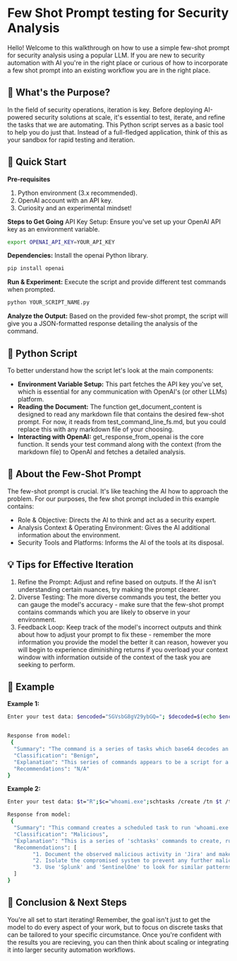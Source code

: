 # Few Shot Prompt testing for Security Analysis

Hello! Welcome to this walkthrough on how to use a simple few-shot prompt for security analysis using a popular LLM. If you are new to security automation with AI you're in the right place or curious of how to incorporate a few shot prompt into an existing workflow you are in the right place.

## 🤖 What's the Purpose?
In the field of security operations, iteration is key. Before deploying AI-powered security solutions at scale, it's essential to test, iterate, and refine the tasks that we are automating. This Python script serves as a basic tool to help you do just that. Instead of a full-fledged application, think of this as your sandbox for rapid testing and iteration.

## 🚀 Quick Start
**Pre-requisites**
1. Python environment (3.x recommended).
2. OpenAI account with an API key.
3. Curiosity and an experimental mindset!

**Steps to Get Going**
API Key Setup: Ensure you've set up your OpenAI API key as an environment variable.

```bash
export OPENAI_API_KEY=YOUR_API_KEY
```

**Dependencies:** Install the openai Python library.

```bash
pip install openai
```

**Run & Experiment:** Execute the script and provide different test commands when prompted.

```bash
python YOUR_SCRIPT_NAME.py
```
**Analyze the Output:** Based on the provided few-shot prompt, the script will give you a JSON-formatted response detailing the analysis of the command.

## 📖 Python Script
To better understand how the script let's look at the main components:

* **Environment Variable Setup:** This part fetches the API key you've set, which is essential for any communication with OpenAI's (or other LLMs) platform.
* **Reading the Document:** The function get_document_content is designed to read any markdown file that contains the desired few-shot prompt. For now, it reads from test_command_line_fs.md, but you could replace this with any markdown file of your choosing.
* **Interacting with OpenAI:** get_response_from_openai is the core function. It sends your test command along with the context (from the markdown file) to OpenAI and fetches a detailed analysis.

## 🧠 About the Few-Shot Prompt
The few-shot prompt is crucial. It's like teaching the AI how to approach the problem. For our purposes, the few shot prompt included in this example contains:

* Role & Objective: Directs the AI to think and act as a security expert.
* Analysis Context & Operating Environment: Gives the AI additional information about the environment.
* Security Tools and Platforms: Informs the AI of the tools at its disposal.

## 💡 Tips for Effective Iteration
1. Refine the Prompt: Adjust and refine based on outputs. If the AI isn't understanding certain nuances, try making the prompt clearer.
2. Diverse Testing: The more diverse commands you test, the better you can gauge the model's accuracy - make sure that the few-shot prompt contains commands which you are likely to observe in your environment.
3. Feedback Loop: Keep track of the model's incorrect outputs and think about how to adjust your prompt to fix these - remember the more information you provide the model the better it can reason, however you will begin to experience diminishing returns if you overload your context window with information outside of the context of the task you are seeking to perform.

## 📝 Example

**Example 1:**

```bash
Enter your test data: $encoded="SGVsbG8gV29ybGQ="; $decoded=$(echo $encoded | base64 --decode); $dir_name="./tmp_$(date +%N)"; mkdir $dir_name && cd $dir_name; $file_name="data_$(head /dev/urandom | tr -dc A-Za-z0-9 | head -c 13).txt"; echo $decoded > $file_name; cat $file_name | rev; rm -rf $dir_name;


Response from model:
 {
  "Summary": "The command is a series of tasks which base64 decodes an encoded string, dynamically create a temporary directory, create a random text file inside the directory, save the decoded string to the file, reverse the string contents, display it, and eventually delete the directory.",
  "Classification": "Benign",
  "Explanation": "This series of commands appears to be a script for a benign operation. The 'base64' command is used for decoding a base64 encoded string. '$dir_name' is a variable set to a directory name dynamically using the date command. 'mkdir' and 'cd' commands are used to create and change into said directory. '$file_name' variable is set dynamically to a file name including a random string generated by 'head /dev/urandom | tr -dc A-Za-z0-9 | head -c 13'. The 'echo' command writes the decoded string into the file. The 'cat' with 'rev' command reads and reverses the content of the file. Finally, 'rm -rf $dir_name' is used to remove the directory and its contents. While some individual commands could be misused in harmful ways, in this context they are being used for benign operations such as encoding/decoding strings, file creation, reading, and deletion.",
  "Recommendations": "N/A"
}
```

**Example 2:**

```bash
Enter your test data: $t="R";$c="whoami.exe";schtasks /create /tn $t /tr $c /sc once /st 00:00 /ru SYSTEM;schtasks /run /tn $t;schtasks /delete /tn $t /f

Response from model:
 {
  "Summary": "This command creates a scheduled task to run 'whoami.exe' as SYSTEM, initiates the scheduled task, then deletes the task.",
  "Classification": "Malicious",
  "Explanation": "This is a series of 'schtasks' commands to create, run, and delete a task that will execute 'whoami.exe' as the SYSTEM user at a scheduled time, in this case, at '00:00'. The '/ru SYSTEM' option means the task runs with SYSTEM privileges, the highest level of permissions. 'whoami.exe' is a command-line utility that outputs the username of the user running the command; if run as SYSTEM, it signifies an escalation of privileges which is a common technique seen in attacks. The creation and subsequent deletion of the task after running could be an attempt to erase traces of the malicious activity.",
  "Recommendations": [
        "1. Document the observed malicious activity in 'Jira' and make sure to flag it as a major security incident. Include details such as the commands used, user, timestamps, and system.",
        "2. Isolate the compromised system to prevent any further malicious activities. Use Nessus or similar tools to scan the machine for any other potential threats or alterations.",
        "3. Use 'Splunk' and 'SentinelOne' to look for similar patterns of actions across the organization's environment, focusing on other occurrences of the 'schtasks' command with SYSTEM privileges."
  ]
}
```

## 🌱 Conclusion & Next Steps
You're all set to start iterating! Remember, the goal isn't just to get the model to do every aspect of your work, but to focus on discrete tasks that can be tailored to your specific circumstance. Once you're confident with the results you are recieving, you can then think about scaling or integrating it into larger security automation workflows.
